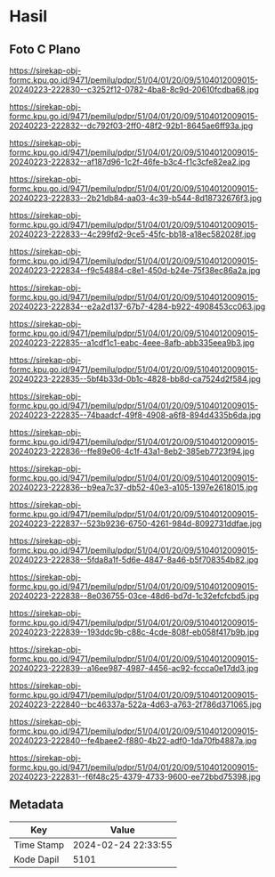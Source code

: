 # Hasil

## Foto C Plano

https://sirekap-obj-formc.kpu.go.id/9471/pemilu/pdpr/51/04/01/20/09/5104012009015-20240223-222830--c3252f12-0782-4ba8-8c9d-20610fcdba68.jpg

https://sirekap-obj-formc.kpu.go.id/9471/pemilu/pdpr/51/04/01/20/09/5104012009015-20240223-222832--dc792f03-2ff0-48f2-92b1-8645ae6ff93a.jpg

https://sirekap-obj-formc.kpu.go.id/9471/pemilu/pdpr/51/04/01/20/09/5104012009015-20240223-222832--af187d96-1c2f-46fe-b3c4-f1c3cfe82ea2.jpg

https://sirekap-obj-formc.kpu.go.id/9471/pemilu/pdpr/51/04/01/20/09/5104012009015-20240223-222833--2b21db84-aa03-4c39-b544-8d18732676f3.jpg

https://sirekap-obj-formc.kpu.go.id/9471/pemilu/pdpr/51/04/01/20/09/5104012009015-20240223-222833--4c299fd2-9ce5-45fc-bb18-a18ec582028f.jpg

https://sirekap-obj-formc.kpu.go.id/9471/pemilu/pdpr/51/04/01/20/09/5104012009015-20240223-222834--f9c54884-c8e1-450d-b24e-75f38ec86a2a.jpg

https://sirekap-obj-formc.kpu.go.id/9471/pemilu/pdpr/51/04/01/20/09/5104012009015-20240223-222834--e2a2d137-67b7-4284-b922-4908453cc063.jpg

https://sirekap-obj-formc.kpu.go.id/9471/pemilu/pdpr/51/04/01/20/09/5104012009015-20240223-222835--a1cdf1c1-eabc-4eee-8afb-abb335eea9b3.jpg

https://sirekap-obj-formc.kpu.go.id/9471/pemilu/pdpr/51/04/01/20/09/5104012009015-20240223-222835--5bf4b33d-0b1c-4828-bb8d-ca7524d2f584.jpg

https://sirekap-obj-formc.kpu.go.id/9471/pemilu/pdpr/51/04/01/20/09/5104012009015-20240223-222835--74baadcf-49f8-4908-a6f8-894d4335b6da.jpg

https://sirekap-obj-formc.kpu.go.id/9471/pemilu/pdpr/51/04/01/20/09/5104012009015-20240223-222836--ffe89e06-4c1f-43a1-8eb2-385eb7723f94.jpg

https://sirekap-obj-formc.kpu.go.id/9471/pemilu/pdpr/51/04/01/20/09/5104012009015-20240223-222836--b9ea7c37-db52-40e3-a105-1397e2618015.jpg

https://sirekap-obj-formc.kpu.go.id/9471/pemilu/pdpr/51/04/01/20/09/5104012009015-20240223-222837--523b9236-6750-4261-984d-8092731ddfae.jpg

https://sirekap-obj-formc.kpu.go.id/9471/pemilu/pdpr/51/04/01/20/09/5104012009015-20240223-222838--5fda8a1f-5d6e-4847-8a46-b5f708354b82.jpg

https://sirekap-obj-formc.kpu.go.id/9471/pemilu/pdpr/51/04/01/20/09/5104012009015-20240223-222838--8e036755-03ce-48d6-bd7d-1c32efcfcbd5.jpg

https://sirekap-obj-formc.kpu.go.id/9471/pemilu/pdpr/51/04/01/20/09/5104012009015-20240223-222839--193ddc9b-c88c-4cde-808f-eb058f417b9b.jpg

https://sirekap-obj-formc.kpu.go.id/9471/pemilu/pdpr/51/04/01/20/09/5104012009015-20240223-222839--a16ee987-4987-4456-ac92-fccca0e17dd3.jpg

https://sirekap-obj-formc.kpu.go.id/9471/pemilu/pdpr/51/04/01/20/09/5104012009015-20240223-222840--bc46337a-522a-4d63-a763-2f786d371065.jpg

https://sirekap-obj-formc.kpu.go.id/9471/pemilu/pdpr/51/04/01/20/09/5104012009015-20240223-222840--fe4baee2-f880-4b22-adf0-1da70fb4887a.jpg

https://sirekap-obj-formc.kpu.go.id/9471/pemilu/pdpr/51/04/01/20/09/5104012009015-20240223-222831--f6f48c25-4379-4733-9600-ee72bbd75398.jpg


## Metadata

| Key        | Value               |
| ---------- | ------------------- |
| Time Stamp | 2024-02-24 22:33:55 |
| Kode Dapil | 5101                |



